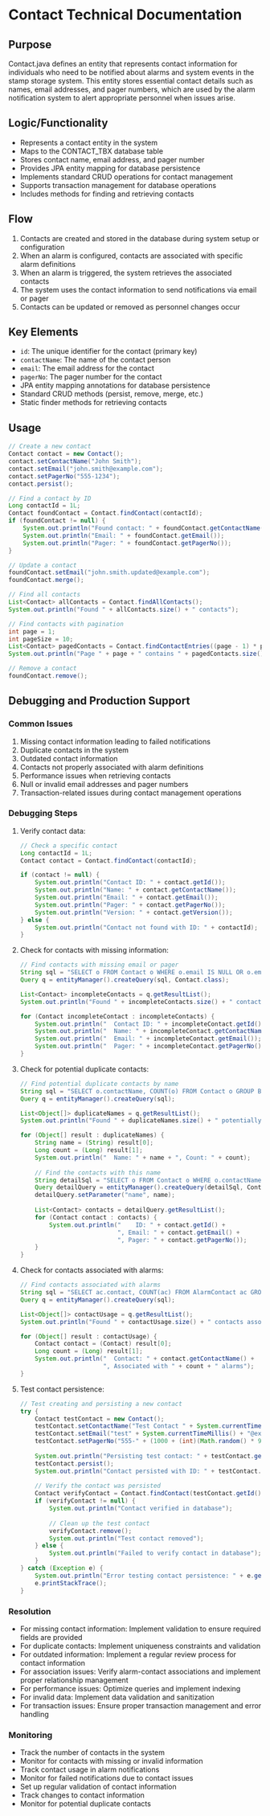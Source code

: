 # Contact Technical Documentation

## Purpose
Contact.java defines an entity that represents contact information for individuals who need to be notified about alarms and system events in the stamp storage system. This entity stores essential contact details such as names, email addresses, and pager numbers, which are used by the alarm notification system to alert appropriate personnel when issues arise.

## Logic/Functionality
- Represents a contact entity in the system
- Maps to the CONTACT_TBX database table
- Stores contact name, email address, and pager number
- Provides JPA entity mapping for database persistence
- Implements standard CRUD operations for contact management
- Supports transaction management for database operations
- Includes methods for finding and retrieving contacts

## Flow
1. Contacts are created and stored in the database during system setup or configuration
2. When an alarm is configured, contacts are associated with specific alarm definitions
3. When an alarm is triggered, the system retrieves the associated contacts
4. The system uses the contact information to send notifications via email or pager
5. Contacts can be updated or removed as personnel changes occur

## Key Elements
- `id`: The unique identifier for the contact (primary key)
- `contactName`: The name of the contact person
- `email`: The email address for the contact
- `pagerNo`: The pager number for the contact
- JPA entity mapping annotations for database persistence
- Standard CRUD methods (persist, remove, merge, etc.)
- Static finder methods for retrieving contacts

## Usage
```java
// Create a new contact
Contact contact = new Contact();
contact.setContactName("John Smith");
contact.setEmail("john.smith@example.com");
contact.setPagerNo("555-1234");
contact.persist();

// Find a contact by ID
Long contactId = 1L;
Contact foundContact = Contact.findContact(contactId);
if (foundContact != null) {
    System.out.println("Found contact: " + foundContact.getContactName());
    System.out.println("Email: " + foundContact.getEmail());
    System.out.println("Pager: " + foundContact.getPagerNo());
}

// Update a contact
foundContact.setEmail("john.smith.updated@example.com");
foundContact.merge();

// Find all contacts
List<Contact> allContacts = Contact.findAllContacts();
System.out.println("Found " + allContacts.size() + " contacts");

// Find contacts with pagination
int page = 1;
int pageSize = 10;
List<Contact> pagedContacts = Contact.findContactEntries((page - 1) * pageSize, pageSize);
System.out.println("Page " + page + " contains " + pagedContacts.size() + " contacts");

// Remove a contact
foundContact.remove();
```

## Debugging and Production Support

### Common Issues
1. Missing contact information leading to failed notifications
2. Duplicate contacts in the system
3. Outdated contact information
4. Contacts not properly associated with alarm definitions
5. Performance issues when retrieving contacts
6. Null or invalid email addresses and pager numbers
7. Transaction-related issues during contact management operations

### Debugging Steps
1. Verify contact data:
   ```java
   // Check a specific contact
   Long contactId = 1L;
   Contact contact = Contact.findContact(contactId);
   
   if (contact != null) {
       System.out.println("Contact ID: " + contact.getId());
       System.out.println("Name: " + contact.getContactName());
       System.out.println("Email: " + contact.getEmail());
       System.out.println("Pager: " + contact.getPagerNo());
       System.out.println("Version: " + contact.getVersion());
   } else {
       System.out.println("Contact not found with ID: " + contactId);
   }
   ```

2. Check for contacts with missing information:
   ```java
   // Find contacts with missing email or pager
   String sql = "SELECT o FROM Contact o WHERE o.email IS NULL OR o.email = '' OR o.pagerNo IS NULL OR o.pagerNo = ''";
   Query q = entityManager().createQuery(sql, Contact.class);
   
   List<Contact> incompleteContacts = q.getResultList();
   System.out.println("Found " + incompleteContacts.size() + " contacts with missing information");
   
   for (Contact incompleteContact : incompleteContacts) {
       System.out.println("  Contact ID: " + incompleteContact.getId());
       System.out.println("  Name: " + incompleteContact.getContactName());
       System.out.println("  Email: " + incompleteContact.getEmail());
       System.out.println("  Pager: " + incompleteContact.getPagerNo());
   }
   ```

3. Check for potential duplicate contacts:
   ```java
   // Find potential duplicate contacts by name
   String sql = "SELECT o.contactName, COUNT(o) FROM Contact o GROUP BY o.contactName HAVING COUNT(o) > 1";
   Query q = entityManager().createQuery(sql);
   
   List<Object[]> duplicateNames = q.getResultList();
   System.out.println("Found " + duplicateNames.size() + " potentially duplicate contact names");
   
   for (Object[] result : duplicateNames) {
       String name = (String) result[0];
       Long count = (Long) result[1];
       System.out.println("  Name: " + name + ", Count: " + count);
       
       // Find the contacts with this name
       String detailSql = "SELECT o FROM Contact o WHERE o.contactName = :name";
       Query detailQuery = entityManager().createQuery(detailSql, Contact.class);
       detailQuery.setParameter("name", name);
       
       List<Contact> contacts = detailQuery.getResultList();
       for (Contact contact : contacts) {
           System.out.println("    ID: " + contact.getId() + 
                              ", Email: " + contact.getEmail() + 
                              ", Pager: " + contact.getPagerNo());
       }
   }
   ```

4. Check for contacts associated with alarms:
   ```java
   // Find contacts associated with alarms
   String sql = "SELECT ac.contact, COUNT(ac) FROM AlarmContact ac GROUP BY ac.contact";
   Query q = entityManager().createQuery(sql);
   
   List<Object[]> contactUsage = q.getResultList();
   System.out.println("Found " + contactUsage.size() + " contacts associated with alarms");
   
   for (Object[] result : contactUsage) {
       Contact contact = (Contact) result[0];
       Long count = (Long) result[1];
       System.out.println("  Contact: " + contact.getContactName() + 
                          ", Associated with " + count + " alarms");
   }
   ```

5. Test contact persistence:
   ```java
   // Test creating and persisting a new contact
   try {
       Contact testContact = new Contact();
       testContact.setContactName("Test Contact " + System.currentTimeMillis());
       testContact.setEmail("test" + System.currentTimeMillis() + "@example.com");
       testContact.setPagerNo("555-" + (1000 + (int)(Math.random() * 9000)));
       
       System.out.println("Persisting test contact: " + testContact.getContactName());
       testContact.persist();
       System.out.println("Contact persisted with ID: " + testContact.getId());
       
       // Verify the contact was persisted
       Contact verifyContact = Contact.findContact(testContact.getId());
       if (verifyContact != null) {
           System.out.println("Contact verified in database");
           
           // Clean up the test contact
           verifyContact.remove();
           System.out.println("Test contact removed");
       } else {
           System.out.println("Failed to verify contact in database");
       }
   } catch (Exception e) {
       System.out.println("Error testing contact persistence: " + e.getMessage());
       e.printStackTrace();
   }
   ```

### Resolution
- For missing contact information: Implement validation to ensure required fields are provided
- For duplicate contacts: Implement uniqueness constraints and validation
- For outdated information: Implement a regular review process for contact information
- For association issues: Verify alarm-contact associations and implement proper relationship management
- For performance issues: Optimize queries and implement indexing
- For invalid data: Implement data validation and sanitization
- For transaction issues: Ensure proper transaction management and error handling

### Monitoring
- Track the number of contacts in the system
- Monitor for contacts with missing or invalid information
- Track contact usage in alarm notifications
- Monitor for failed notifications due to contact issues
- Set up regular validation of contact information
- Track changes to contact information
- Monitor for potential duplicate contacts